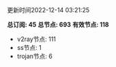 更新时间2022-12-14 03:21:25

**总订阅: 45**
**总节点: 693**
**有效节点: 118**
- v2ray节点: 111
- ss节点: 1
- trojan节点: 6
